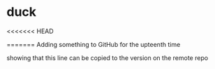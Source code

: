 # duck
<<<<<<< HEAD



=======
Adding something to GitHub for the upteenth time 

showing that this line can be copied to the version on the remote repo
